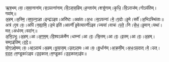 

  
ऋ॒ष॒भम्।मा॒।स॒मा॒नाना॑म्।स॒ऽपत्ना॑नाम्।वि॒ऽस॒स॒हिम्।ह॒न्तार॑म्।शत्रू॑णाम्।कृ॒धि॒।वि॒ऽराज॑म्।गोऽप॑तिम्।गवा॑म्॥  
अ॒हम्।अ॒स्मि॒।स॒प॒त्न॒ऽहा।इन्द्रः॑ऽइव।अरि॑ष्टः।अक्ष॑तः।अ॒धः।स॒ऽपत्नाः॑।मे॒।प॒दोः।इ॒मे।सर्वे॑।अ॒भिऽस्थि॑ताः॥  
अत्र॑।ए॒व।वः॒।अपि॑।न॒ह्या॒मि॒।उ॒भे इति॑।आर्त्नी॑ इ॒वेत्यार्त्नी॑ऽइव।ज्यया॑।वाचः॑।प॒ते॒।नि।से॒ध॒।इ॒मान्।यथा॑।मत्।अध॑रम्।वदा॑न्॥  
अ॒भि॒ऽभूः।अ॒हम्।आ।अ॒ग॒म॒म्।वि॒श्वऽक॑र्मेण।धाम्ना॑।आ।वः॒।चि॒त्तम्।आ।वः॒।व्र॒तम्।आ।वः॒।अ॒हम्।सम्ऽइ॑तिम्।द॒दे॒॥  
यो॒ग॒ऽक्षे॒मम्।वः॒।आ॒ऽदाय॑।अ॒हम्।भू॒या॒स॒म्।उ॒त्ऽत॒मः।आ।वः॒।मू॒र्धान॑म्।अ॒क्र॒मी॒म्।अ॒धः॒ऽप॒दात्।मे॒।उत्।व॒द॒त॒।म॒ण्डूकाः॑ऽइव।उ॒द॒कात्।म॒ण्डूकाः॑।उ॒द॒कात्ऽइ॑व॥  
